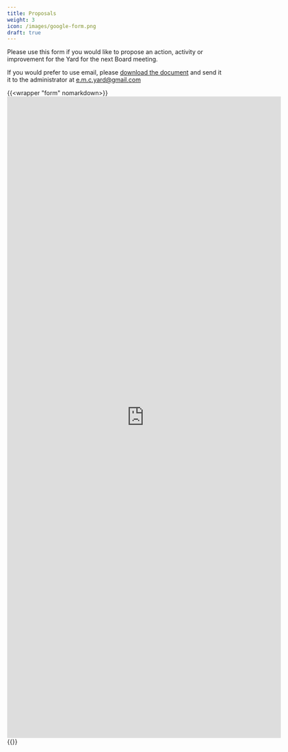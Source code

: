 ```yaml
---
title: Proposals
weight: 3
icon: /images/google-form.png
draft: true
---
```


Please use this form if you would like to propose an action, activity or improvement for the
Yard for the next Board meeting.

<!--more-->

If you would prefer to use email, please [download the document](proposal-form.docx) and send it it to the administrator at [e.m.c.yard@gmail.com](mailto:e.m.c.yard@gmail.com)

{{<wrapper "form" nomarkdown>}}<iframe src="https://docs.google.com/forms/d/e/1FAIpQLScI1NSpmUUvf0_U5RQNR1rWPpvz-jDV4lRnevNntuX5LYi0qw/viewform?embedded=true" width="640" height="1500" frameborder="0" marginheight="0" marginwidth="0">Loading…</iframe>
{{</wrapper>}}
